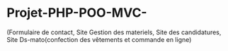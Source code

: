 # Projet-PHP-POO-MVC-
(Formulaire de contact,  Site Gestion des materiels, Site des candidatures, Site Ds-mato(confection des vêtements et commande en ligne)
